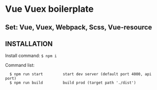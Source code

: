 Vue Vuex boilerplate 
=============================
Set: Vue, Vuex, Webpack, Scss, Vue-resource
------------
INSTALLATION
------------

Install command:
`$ npm i`

Command list: 

      $ npm run start         start dev server (default port 4000, api port)
      $ npm run build         build prod (target path './dist')
